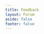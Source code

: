 ```yaml
---
title: Feedback
layout: Forum
aside: false
footer: false
---
```


<script setup lang="ts">
import ForumHome from '../../components/forum/ForumHome.vue'
</script>

<ForumHome />

